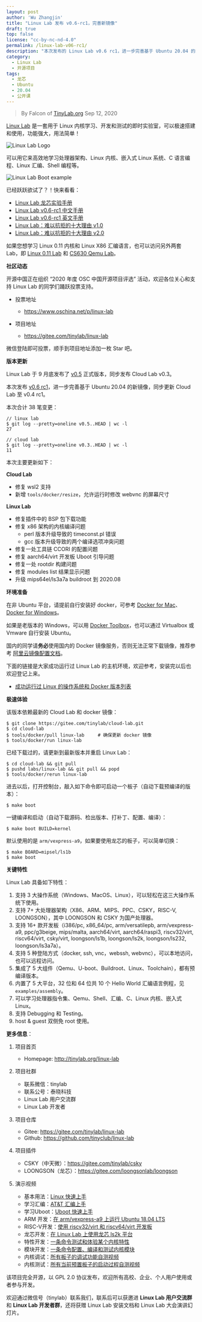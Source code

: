 ```yaml
---
layout: post
author: 'Wu Zhangjin'
title: "Linux Lab 发布 v0.6-rc1，完善新镜像"
draft: true
top: false
license: "cc-by-nc-nd-4.0"
permalink: /linux-lab-v06-rc1/
description: "本次发布的 Linux Lab v0.6 rc1，进一步完善基于 Ubuntu 20.04 的新镜像。"
category:
  - Linux Lab
  - 开源项目
tags:
  - 龙芯
  - Ubuntu
  - 20.04
  - 公开课
---
```


> By Falcon of [TinyLab.org][1]
> Sep 12, 2020

[Linux Lab](http://tinylab.org/linux-lab) 是一套用于 Linux 内核学习、开发和测试的即时实验室，可以极速搭建和使用，功能强大，用法简单！

![Linux Lab Logo](/wp-content/uploads/2020/10/linux-lab-logo.jpg)

可以用它来高效地学习处理器架构、Linux 内核、嵌入式 Linux 系统、C 语言编程、Linux 汇编、Shell 编程等。

![Linux Lab Boot example](/wp-content/uploads/2020/08/linux-lab-loongson.jpg)

已经跃跃欲试了？！快来看看：

  * [Linux Lab 龙芯实验手册](http://tinylab.org/pdfs/linux-lab-loongson-manual-v0.2.pdf)
  * [Linux Lab v0.6-rc1 中文手册](http://tinylab.org/pdfs/linux-lab-v0.6-rc1-manual-zh.pdf)
  * [Linux Lab v0.6-rc1 英文手册](http://tinylab.org/pdfs/linux-lab-v0.6-rc1-manual-en.pdf)
  * [Linux Lab：难以抗拒的十大理由 v1.0](http://tinylab.org/why-linux-lab/)
  * [Linux Lab：难以抗拒的十大理由 v2.0](http://tinylab.org/why-linux-lab-v2/)

如果您想学习 Linux 0.11 内核和 Linux X86 汇编语言，也可以访问另外两套 Lab，即 [Linux 0.11 Lab](http://tinylab.org/linux-0.11-lab) 和 [CS630 Qemu Lab](http://tinylab.org/cs630-qemu-lab)。

**社区动态**

开源中国正在组织 “2020 年度 OSC 中国开源项目评选” 活动，欢迎各位关心和支持 Linux Lab 的同学们踊跃投票支持。

* 投票地址
    * <https://www.oschina.net/p/linux-lab>

* 项目地址
    * <https://gitee.com/tinylab/linux-lab>

微信登陆即可投票，顺手到项目地址添加一枚 Star 吧。

**版本更新**

Linux Lab 于 9 月底发布了 [v0.5](https://gitee.com/tinylab/linux-lab/tree/v0.5/) 正式版本，同步发布 Cloud Lab v0.3。

本次发布 [v0.6 rc1](https://gitee.com/tinylab/linux-lab/tree/v0.6-rc1/)，进一步完善基于 Ubuntu 20.04 的新镜像，同步更新 Cloud Lab 至 v0.4 rc1。

本次合计 38 笔变更：

    // linux lab
    $ git log --pretty=oneline v0.5..HEAD | wc -l
    27

    // cloud lab
    $ git log --pretty=oneline v0.3..HEAD | wc -l
    11

本次主要更新如下：

**Cloud Lab**

* 修复 wsl2 支持
* 新增 `tools/docker/resize`，允许运行时修改 webvnc 的屏幕尺寸

**Linux Lab**

* 修复插件中的 BSP 包下载功能
* 修复 x86 架构的内核编译问题
    * perl 版本升级导致的 timeconst.pl 错误
    * gcc 版本升级导致的两个编译选项冲突问题
* 修复一处工具链 CCORI 的配置问题
* 修复 aarch64/virt 开发板 Uboot 引导问题
* 修复一处 rootdir 构建问题
* 修复 modules list 结果显示问题
* 升级 mips64el/ls3a7a buildroot 到 2020.08

**环境准备**

在非 Ubuntu 平台，请提前自行安装好 docker，可参考 [Docker for Mac](https://docs.docker.com/docker-for-mac/)、[Docker for Windows](https://docs.docker.com/docker-for-windows/)。

如果是老版本的 Windows，可以用 [Docker Toolbox](https://docs.docker.com/toolbox/overview/)，也可以通过 Virtualbox 或 Vmware 自行安装 Ubuntu。

国内的同学请**务必**使用国内的 Docker 镜像服务，否则无法正常下载镜像，推荐参考 [阿里云镜像配置文档](https://help.aliyun.com/document_detail/60750.html)。

下面的链接是大家成功运行过 Linux Lab 的主机环境，欢迎参考，安装完以后也欢迎登记上来。

* [成功运行过 Linux 的操作系统和 Docker 版本列表](https://gitee.com/tinylab/linux-lab/issues/I1FZBJ)

**极速体验**

该版本依赖最新的 Cloud Lab 和 docker 镜像：

    $ git clone https://gitee.com/tinylab/cloud-lab.git
    $ cd cloud-lab
    $ tools/docker/pull linux-lab     # 确保更新 docker 镜像
    $ tools/docker/run linux-lab

已经下载过的，请更新到最新版本并重启 Linux Lab：

    $ cd cloud-lab && git pull
    $ pushd labs/linux-lab && git pull && popd
    $ tools/docker/rerun linux-lab

进去以后，打开控制台，敲入如下命令即可启动一个板子（自动下载预编译的版本）：

    $ make boot

一键编译和启动（自动下载源码、检出版本、打补丁、配置、编译）：

    $ make boot BUILD=kernel

默认使用的是 `arm/vexpress-a9`，如果要使用龙芯的板子，可以简单切换：

    $ make BOARD=mipsel/ls1b
    $ make boot

**关键特性**

Linux Lab 具备如下特性：

1. 支持 3 大操作系统（Windows、MacOS、Linux），可以轻松在这三大操作系统下使用。
2. 支持 7+ 大处理器架构（X86、ARM、MIPS、PPC、CSKY，RISC-V, LOONGSON），其中 LOONGSON 和 CSKY 为国产处理器。
3. 支持 16+ 款开发板（i386/pc, x86_64/pc, arm/versatilepb, arm/vexpress-a9, ppc/g3beige, mips/malta, aarch64/virt, aarch64/raspi3, riscv32/virt, riscv64/virt, csky/virt, loongson/ls1b, loongson/ls2k, loongson/ls232, loongson/ls3a7a）。
4. 支持 5 种登陆方式（docker, ssh, vnc，webssh, webvnc），可以本地访问，也可以远程访问。
5. 集成了 5 大组件（Qemu、U-boot、Buildroot、Linux、Toolchain），都有预编译版本。
6. 内置了 5 大平台，32 位和 64 位共 10 个 Hello World 汇编语言例程，见 `examples/assembly`。
7. 可以学习处理器指令集、Qemu、Shell、汇编、C、Linux 内核、嵌入式 Linux。
8. 支持 Debugging 和 Testing。
9. host & guest 双侧免 root 使用。

**更多信息**：

1. 项目首页
    - Homepage: <http://tinylab.org/linux-lab>

2. 项目社群
    - 联系微信：tinylab
    - 联系公号：泰晓科技
    - Linux Lab 用户交流群
    - Linux Lab 开发者

3. 项目仓库
    - Gitee: <https://gitee.com/tinylab/linux-lab>
    - Github:  <https://github.com/tinyclub/linux-lab>

4. 项目插件
    - CSKY（中天微）：<https://gitee.com/tinylab/csky>
    - LOONGSON（龙芯）：<https://gitee.com/loongsonlab/loongson>

5. 演示视频
    - 基本用法：[Linux 快速上手](http://showterm.io/6fb264246580281d372c6)
    - 学习汇编：[AT&T 汇编上手](http://showterm.io/0f0c2a6e754702a429269)
    - 学习Uboot：[Uboot 快速上手](http://showterm.io/11f5ae44b211b56a5d267)
    - ARM 开发：[在 arm/vexpress-a9 上运行 Ubuntu 18.04 LTS](http://showterm.io/c351abb6b1967859b7061)
    - RISC-V开发：[使用 riscv32/virt 和 riscv64/virt 开发板](http://showterm.io/37ce75e5f067be2cc017f)
    - 龙芯开发：[在 Linux Lab 上使用龙芯 ls2k 平台](http://showterm.io/1eca85a09775fd212d827)
    - 特性开发：[一条命令测试和体验某个内核特性](http://showterm.io/7edd2e51e291eeca59018)
    - 模块开发：[一条命令配置、编译和测试内核模块](http://showterm.io/26b78172aa926a316668d)
    - 内核调试：[所有板子的调试功能自测视频](http://showterm.io/0255c6a8b7d16dc116cbe)
    - 内核测试：[所有当前预置板子的启动过程自测视频](http://showterm.io/8cd2babf19e0e4f90897e)


该项目完全开源，以 GPL 2.0 协议发布，欢迎所有高校、企业、个人用户使用或者参与开发。

欢迎通过微信号（tinylab）联系我们，联系后可以获邀进 **Linux Lab 用户交流群** 和 **Linux Lab 开发者群**，还将获赠 Linux Lab 安装文档和 Linux Lab 大会演讲幻灯片。

[1]: http://tinylab.org
